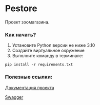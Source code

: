 # Pestore

Проект зоомагазина.

### Как начать?

1) Установите Python версии не ниже 3.10
2) Создайте виртуальное окружение
3) Выполните команду в терминале:

```
pip install -r requirements.txt
```

### Полезные ссылки:

[Документация проекта](https://www.google.ru/)

[Swagger](https://petstore.swagger.io/#/)
